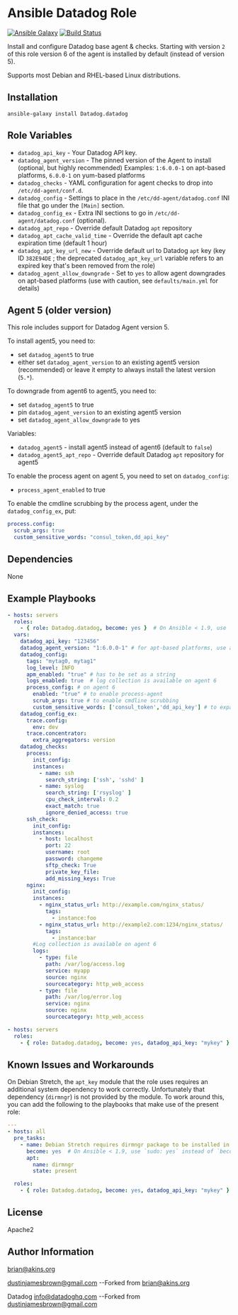 Ansible Datadog Role
========
[![Ansible Galaxy](http://img.shields.io/badge/galaxy-Datadog.datadog-660198.svg)](https://galaxy.ansible.com/Datadog/datadog/)
[![Build Status](https://travis-ci.org/DataDog/ansible-datadog.svg?branch=master)](https://travis-ci.org/DataDog/ansible-datadog)

Install and configure Datadog base agent & checks. Starting with version `2` of
this role version 6 of the agent is installed by default (instead of version
5).

Supports most Debian and RHEL-based Linux distributions.

Installation
------------

```
ansible-galaxy install Datadog.datadog
```

Role Variables
--------------

- `datadog_api_key` - Your Datadog API key.
- `datadog_agent_version` - The pinned version of the Agent to install (optional, but highly recommended)
  Examples: `1:6.0.0-1` on apt-based platforms, `6.0.0-1` on yum-based platforms
- `datadog_checks` - YAML configuration for agent checks to drop into `/etc/dd-agent/conf.d`.
- `datadog_config` - Settings to place in the `/etc/dd-agent/datadog.conf` INI file that go under the `[Main]` section.
- `datadog_config_ex` - Extra INI sections to go in `/etc/dd-agent/datadog.conf` (optional).
- `datadog_apt_repo` - Override default Datadog `apt` repository
- `datadog_apt_cache_valid_time` - Override the default apt cache expiration time (default 1 hour)
- `datadog_apt_key_url_new` - Override default url to Datadog `apt` key (key ID `382E94DE` ; the deprecated `datadog_apt_key_url` variable refers to an expired key that's been removed from the role)
- `datadog_agent_allow_downgrade` - Set to `yes` to allow agent downgrades on apt-based platforms (use with caution, see `defaults/main.yml` for details)

Agent 5 (older version)
-----------------------

This role includes support for Datadog Agent version 5.

To install agent5, you need to:

- set `datadog_agent5` to true
- either set `datadog_agent_version` to an existing agent5 version
  (recommended) or leave it empty to always install the latest version (`5.*`).

To downgrade from agent6 to agent5, you need to:

- set `datadog_agent5` to true
- pin `datadog_agent_version` to an existing agent5 version
- set `datadog_agent_allow_downgrade` to yes

Variables:

- `datadog_agent5` - install agent5 instead of agent6 (default to `false`)
- `datadog_agent5_apt_repo` - Override default Datadog `apt` repository for agent5

To enable the process agent on agent 5, you need to set on `datadog_config`:

* `process_agent_enabled` to true

To enable the cmdline scrubbing by the process agent, under the `datadog_config_ex`, put:

```yml
process.config:
  scrub_args: true
  custom_sensitive_words: "consul_token,dd_api_key"
```

Dependencies
------------
None

Example Playbooks
-------------------------
```yml
- hosts: servers
  roles:
    - { role: Datadog.datadog, become: yes }  # On Ansible < 1.9, use `sudo: yes` instead of `become: yes`
  vars:
    datadog_api_key: "123456"
    datadog_agent_version: "1:6.0.0-1" # for apt-based platforms, use a `6.0.0-1` format on yum-based platforms
    datadog_config:
      tags: "mytag0, mytag1"
      log_level: INFO
      apm_enabled: "true" # has to be set as a string
      logs_enabled: true  # log collection is available on agent 6
      process_config: # on agent 6
        enabled: "true" # to enable process-agent
        scrub_args: true # to enable cmdline scrubbing
        custom_sensitive_words: ['consul_token','dd_api_key'] # to expand the list of sensitive words used by the scrubber
    datadog_config_ex:
      trace.config:
        env: dev
      trace.concentrator:
        extra_aggregators: version
    datadog_checks:
      process:
        init_config:
        instances:
          - name: ssh
            search_string: ['ssh', 'sshd' ]
          - name: syslog
            search_string: ['rsyslog' ]
            cpu_check_interval: 0.2
            exact_match: true
            ignore_denied_access: true
      ssh_check:
        init_config:
        instances:
          - host: localhost
            port: 22
            username: root
            password: changeme
            sftp_check: True
            private_key_file:
            add_missing_keys: True
      nginx:
        init_config:
        instances:
          - nginx_status_url: http://example.com/nginx_status/
            tags:
              - instance:foo
          - nginx_status_url: http://example2.com:1234/nginx_status/
            tags:
              - instance:bar
        #Log collection is available on agent 6
        logs:
          - type: file
            path: /var/log/access.log
            service: myapp
            source: nginx
            sourcecategory: http_web_access
          - type: file
            path: /var/log/error.log
            service: nginx
            source: nginx
            sourcecategory: http_web_access
```

```yml
- hosts: servers
  roles:
    - { role: Datadog.datadog, become: yes, datadog_api_key: "mykey" }  # On Ansible < 1.9, use `sudo: yes` instead of `become: yes`
```

Known Issues and Workarounds
----------------------------

On Debian Stretch, the `apt_key` module that the role uses requires an additional system dependency to work correctly.
Unfortunately that dependency (`dirmngr`) is not provided by the module. To work around this, you can add the following
to the playbooks that make use of the present role:

```yml
---
- hosts: all
  pre_tasks:
    - name: Debian Stretch requires dirmngr package to be installed in order to use apt_key
      become: yes  # On Ansible < 1.9, use `sudo: yes` instead of `become: yes`
      apt:
        name: dirmngr
        state: present

  roles:
    - { role: Datadog.datadog, become: yes, datadog_api_key: "mykey" }  # On Ansible < 1.9, use `sudo: yes` instead of `become: yes`
```

License
-------

Apache2

Author Information
------------------

brian@akins.org

dustinjamesbrown@gmail.com --Forked from brian@akins.org

Datadog <info@datadoghq.com> --Forked from dustinjamesbrown@gmail.com
